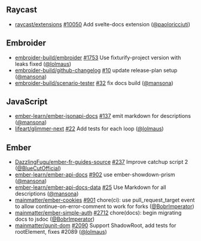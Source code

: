 ## Raycast

- [raycast/extensions]
  [#10050](https://github.com/raycast/extensions/pull/10050) Add svelte-docs
  extension ([@paoloricciuti])

## Embroider

- [embroider-build/embroider]
  [#1753](https://github.com/embroider-build/embroider/pull/1753) Use
  fixturify-project version with leaks fixed ([@lolmaus])
- [embroider-build/github-changelog]
  [#10](https://github.com/embroider-build/github-changelog/pull/10) update
  release-plan setup ([@mansona])
- [embroider-build/scenario-tester]
  [#32](https://github.com/embroider-build/scenario-tester/pull/32) fix docs
  build ([@mansona])

## JavaScript

- [ember-learn/ember-jsonapi-docs]
  [#137](https://github.com/ember-learn/ember-jsonapi-docs/pull/137) emit
  markdown for descriptions ([@mansona])
- [lifeart/glimmer-next] [#22](https://github.com/lifeart/glimmer-next/pull/22)
  Add tests for each loop ([@lolmaus])

## Ember

- [DazzlingFugu/ember-fr-guides-source]
  [#237](https://github.com/DazzlingFugu/ember-fr-guides-source/pull/237)
  Improve catchup script 2 ([@BlueCutOfficial])
- [ember-learn/ember-api-docs]
  [#902](https://github.com/ember-learn/ember-api-docs/pull/902) use
  ember-showdown-prism ([@mansona])
- [ember-learn/ember-api-docs-data]
  [#25](https://github.com/ember-learn/ember-api-docs-data/pull/25) Use Markdown
  for all descriptions ([@mansona])
- [mainmatter/ember-cookies]
  [#901](https://github.com/mainmatter/ember-cookies/pull/901) chore(ci): use
  pull_request_target event to allow continue-on-error-comment to work for forks
  ([@BobrImperator])
- [mainmatter/ember-simple-auth]
  [#2712](https://github.com/mainmatter/ember-simple-auth/pull/2712)
  chore(docs): begin migrating docs to jsdoc ([@BobrImperator])
- [mainmatter/qunit-dom]
  [#2090](https://github.com/mainmatter/qunit-dom/pull/2090) Support ShadowRoot,
  add tests for rootElement, fixes #2089 ([@lolmaus])

[@bluecutofficial]: https://github.com/BlueCutOfficial
[@bobrimperator]: https://github.com/BobrImperator
[@lolmaus]: https://github.com/lolmaus
[@mansona]: https://github.com/mansona
[@paoloricciuti]: https://github.com/paoloricciuti
[dazzlingfugu/ember-fr-guides-source]:
  https://github.com/DazzlingFugu/ember-fr-guides-source
[ember-learn/ember-api-docs-data]:
  https://github.com/ember-learn/ember-api-docs-data
[ember-learn/ember-api-docs]: https://github.com/ember-learn/ember-api-docs
[ember-learn/ember-jsonapi-docs]:
  https://github.com/ember-learn/ember-jsonapi-docs
[embroider-build/embroider]: https://github.com/embroider-build/embroider
[embroider-build/github-changelog]:
  https://github.com/embroider-build/github-changelog
[embroider-build/scenario-tester]:
  https://github.com/embroider-build/scenario-tester
[lifeart/glimmer-next]: https://github.com/lifeart/glimmer-next
[mainmatter/ember-cookies]: https://github.com/mainmatter/ember-cookies
[mainmatter/ember-simple-auth]: https://github.com/mainmatter/ember-simple-auth
[mainmatter/qunit-dom]: https://github.com/mainmatter/qunit-dom
[raycast/extensions]: https://github.com/raycast/extensions
